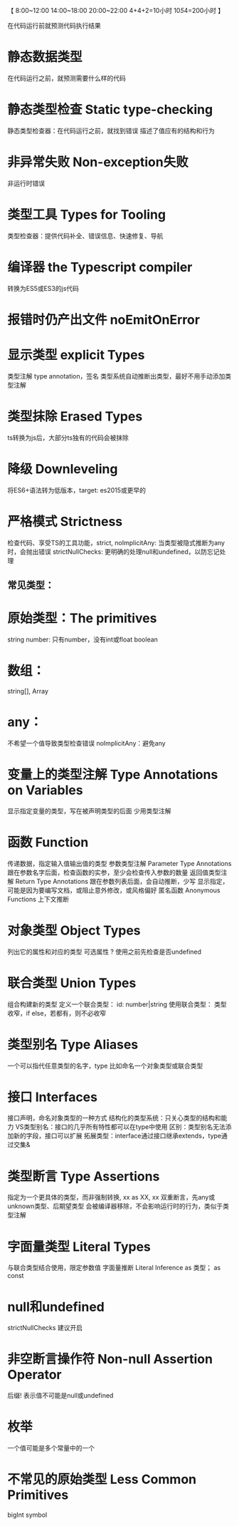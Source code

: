 【
  8:00~12:00
  14:00~18:00
  20:00~22:00
  4+4+2=10小时
  10*5*4=200小时
】

在代码运行前就预测代码执行结果

# 静态数据类型
  在代码运行之前，就预测需要什么样的代码
# 静态类型检查 Static type-checking
  静态类型检查器：在代码运行之前，就找到错误
  描述了值应有的结构和行为
# 非异常失败 Non-exception失败
  非运行时错误
# 类型工具 Types for Tooling
  类型检查器：提供代码补全、错误信息、快速修复、导航
# 编译器 the Typescript compiler
  转换为ES5或ES3的js代码
# 报错时仍产出文件 noEmitOnError
# 显示类型 explicit Types
  类型注解 type annotation，签名
  类型系统自动推断出类型，最好不用手动添加类型注解
# 类型抹除 Erased Types
  ts转换为js后，大部分ts独有的代码会被抹除
# 降级 Downleveling
  将ES6+语法转为低版本，target: es2015或更早的
# 严格模式 Strictness
  检查代码、享受TS的工具功能，strict, 
  noImplicitAny: 当类型被隐式推断为any时，会抛出错误
  strictNullChecks: 更明确的处理null和undefined，以防忘记处理

## 常见类型：
# 原始类型：The primitives
  string
  number: 只有number，没有int或float
  boolean
# 数组：
  string[], Array<number>
# any：
  不希望一个值导致类型检查错误
  noImplicitAny：避免any
# 变量上的类型注解 Type Annotations on Variables
  显示指定变量的类型，写在被声明类型的后面
  少用类型注解
# 函数 Function
  传递数据，指定输入值输出值的类型
  参数类型注解 Parameter Type Annotations
    跟在参数名字后面，检查函数的实参，至少会检查传入参数的数量
  返回值类型注解 Return Type Annotations
    跟在参数列表后面，会自动推断，少写
    显示指定，可能是因为要编写文档，或阻止意外修改，或风格偏好
  匿名函数 Anonymous Functions
    上下文推断
# 对象类型 Object Types
  列出它的属性和对应的类型
  可选属性
    ? 使用之前先检查是否undefined
# 联合类型 Union Types
  组合构建新的类型
  定义一个联合类型： id: number|string
  使用联合类型： 类型收窄，if else，若都有，则不必收窄
# 类型别名 Type Aliases
  一个可以指代任意类型的名字，type 比如命名一个对象类型或联合类型
# 接口 Interfaces
  接口声明，命名对象类型的一种方式
  结构化的类型系统：只关心类型的结构和能力
  VS类型别名：接口的几乎所有特性都可以在type中使用
    区别：类型别名无法添加新的字段，接口可以扩展
      拓展类型：interface通过接口继承extends，type通过交集&
# 类型断言 Type Assertions
  指定为一个更具体的类型，而非强制转换, xx as XX, <XX>xx
    双重断言，先any或unknown类型、后期望类型
  会被编译器移除，不会影响运行时的行为，类似于类型注解
# 字面量类型 Literal Types
  与联合类型结合使用，限定参数值
  字面量推断 Literal Inference
    as 类型； as const
# null和undefined
  strictNullChecks 建议开启
# 非空断言操作符 Non-null Assertion Operator
  后缀! 表示值不可能是null或undefined
# 枚举
  一个值可能是多个常量中的一个
# 不常见的原始类型 Less Common Primitives
  bigInt
  symbol



